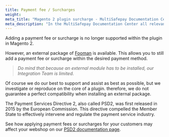 ```yaml
---
title: Payment fee / Surcharges
weight:
meta_title: "Magento 2 plugin surcharge - MultiSafepay Documentation Center"
meta_description: "In the MultiSafepay Documentation Center all relevant information regarding our Plugins and API. As well as Support pages for Payment Method, Tools and General Questions. You can also find the contact details of our Support Team and Integration Team."
---
```


Adding a payment fee or surcharge is no longer supported within the plugin in Magento 2.

However, an external package of [Fooman](https://store.fooman.co.nz/extensions/magento2) is available. This allows you to still add a payment fee or surcharge within the desired payment method.

>_Do mind that because an external module has to be installed, our Integration Team is limited_.

Of course we do our best to support and assist as best as possible, but we investigate or reproduce on the core of a plugin. therefore, we do not guarantee a perfect compatibility when installing an external package.

The Payment Services Directive 2, also called PSD2, was first released in 2015 by the European Commission. This directive compelled the Member State to effectively intervene and regulate the payment service industry.

See how applying payment fees or surcharges for your customers may affect your webshop on our [PSD2 documentation page](/faq/psd2/).

